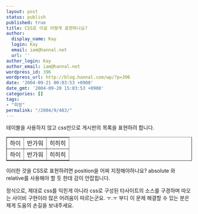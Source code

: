 ```yaml
---
layout: post
status: publish
published: true
title: CSS로 이걸 어떻게 표현하나요?
author:
  display_name: Kay
  login: Kay
  email: iam@hannal.net
  url: ''
author_login: Kay
author_email: iam@hannal.net
wordpress_id: 396
wordpress_url: http://blog.hannal.com/wp/?p=396
date: '2004-09-21 00:03:53 +0900'
date_gmt: '2004-09-20 15:03:53 +0900'
categories: []
tags:
- "희망"
permalink: "/2004/9/483/"
---
```

<p>테이블을 사용하지 않고 css만으로 게시판의 목록을 표현하려 합니다.</p>
<table border="1">
<tr>
<td>하이</td>
<td>반가워</td>
<td>히히히</td>
</tr>
<tr>
<td>하이</td>
<td>반가워</td>
<td>히히히</td>
</tr>
</table>
<p>이러한 것을 CSS로 표현하려면 position을 어찌 지정해야하나요? absolute 와 relative를 사용해야 할 듯 한데 감이 안잡힙니다.</p>
<p>정식으로, 제대로 css를 익힌게 아니라 css로 구성된 타사이트의 소스를 구경하며 따오는 사이비 구현이라 많은 어려움이 따르는군요. ㅜ.ㅜ 부디 이 문제 해결할 수 있는 분은 제게 도움의 손길을 보내주세요.</p>
